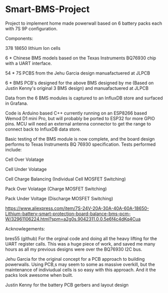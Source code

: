 # Smart-BMS-Project
Project to implement home made powerwall based on 6 battery packs each with 7S 9P configuration.

Components:

  378 18650 lithium Ion cells
  
  6  * Chinese BMS models based on the Texas Instruments BQ76930 chip with a UART interface.
  
  54 * 7S PCBS from the Jehu Garcia design manuafactuered at JLPCB
  
  6  * BMS PCB's designed for the above BMS designed by me (Based on Justin Kenny's original 3 BMS design) and manuafactuered at JLPCB
  
Data from the 6 BMS modules is captured to an InfluxDB store and surfaced in Grafana.

Code is Arduino based C++ currently running on an ESP8266 based Wemod D1 mini Pro, but will probably be ported to ESP32 for more GPIO pins. MCU will need an external antenna connector to get the range to connect back to InfluxDB data store.

Basic testing of the BMS module is now complete, and the board design performs to Texas Instruments BQ 76930 specification.
Tests performed include:

  Cell Over Volatage
  
  Cell Under Volatage
  
  Cell Charge Balancing (Individual Cell MOSFET Switching) 
  
  Pack Over Volatage (Charge MOSFET Switching)
  
  Pack Under Voltage (Discharge MOSFET Switching)
  
  https://www.aliexpress.com/item/7S-24V-20A-30A-40A-60A-18650-Lithium-battery-smart-protection-board-balance-bms-pcm-W/32961106224.html?spm=a2g0s.9042311.0.0.5e6f4c4dKq4Cua

Acknowlegements:

bres55 (github) For the orginal code and doing all the heavy lifting for the UART register calls. This was a huge piece of work, and saved me many hours as all my previous designs were over the BQ76930 I2C bus.

Jehu Garcia for the original concept for a PCB approach to building powerwalls. Using PCB,s may seem to some as massive overkill, but the maintenance of indiviudual cells is so easy with this approach. And it the packs look awesome when built.

Justin Kenny for the battery PCB gerbers and layout design
